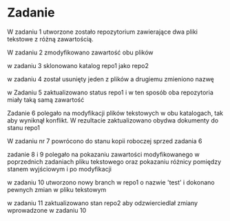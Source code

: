 # Zadanie
W zadaniu 1 utworzone zostało repozytorium zawierające dwa pliki tekstowe z różną zawartością. 


W zadaniu 2 zmodyfikowano zawartość obu plików 

w zadaniu 3 sklonowano katalog repo1 jako repo2

w zadaniu 4 został usunięty jeden z plików a drugiemu zmieniono nazwę 

w Zadaniu 5 zaktualizowano status repo1 i w ten sposób oba repozytoria miały taką samą zawartość

Zadanie 6 polegało na modyfikacji plików tekstowych w obu katalogach, tak aby wyniknął konflikt. W rezultacie zaktualizowano obydwa dokumenty do stanu repo1

W zadaniu nr 7 powrócono do stanu kopii roboczej sprzed zadania 6

zadanie 8 i 9 polegało na pokazaniu zawartości modyfikowanego w poprzednich zadaniach pliku tekstowego oraz pokazaniu różnicy pomiędzy stanem wyjściowym i po modyfikacji

w zadaniu 10 utworzono nowy branch w repo1 o nazwie 'test' i dokonano pewnych zmian w pliku tekstowym

w zadaniu 11 zaktualizowano stan repo2 aby odzwierciedlał zmiany wprowadzone w zadaniu 10

